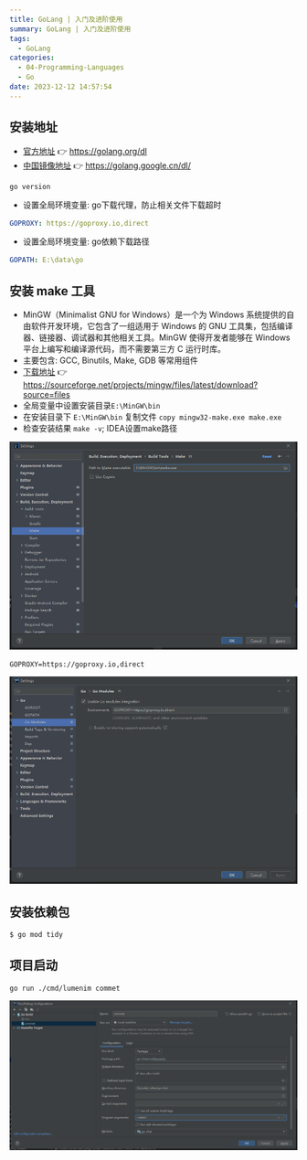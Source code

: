 ```yaml
---
title: GoLang | 入门及进阶使用
summary: GoLang | 入门及进阶使用
tags:
  - GoLang
categories:
  - 04-Programming-Languages
  - Go
date: 2023-12-12 14:57:54
---
```


## 安装地址

+ [官方地址](https://golang.org/dl)  👉  https://golang.org/dl
+ [中国镜像地址](https://golang.google.cn/dl/)  👉  https://golang.google.cn/dl/

```shell
go version
```

+ 设置全局环境变量: go下载代理，防止相关文件下载超时
```yaml
GOPROXY: https://goproxy.io,direct
```

+ 设置全局环境变量: go依赖下载路径
```yaml
GOPATH: E:\data\go
```

## 安装 make 工具

+ MinGW（Minimalist GNU for Windows）是一个为 Windows 系统提供的自由软件开发环境，它包含了一组适用于 Windows 的 GNU 工具集，包括编译器、链接器、调试器和其他相关工具。MinGW 使得开发者能够在 Windows 平台上编写和编译源代码，而不需要第三方 C 运行时库。
+ 主要包含: GCC, Binutils, Make, GDB 等常用组件
+ [下载地址](https://sourceforge.net/projects/mingw/files/latest/download?source=files)  👉  https://sourceforge.net/projects/mingw/files/latest/download?source=files
+ 全局变量中设置安装目录`E:\MinGW\bin`
+ 在安装目录下 `E:\MinGW\bin` 复制文件 `copy mingw32-make.exe make.exe`
+ 检查安装结果 `make -v`; IDEA设置make路径

![IDEA设置make路径](GoLang/IDEA-setting.png)

```
GOPROXY=https://goproxy.io,direct
```

![GoLand设置全局代理](GoLang/GOLAND-goproxy.png)

## 安装依赖包

``` bash
$ go mod tidy
```

## 项目启动

```
go run ./cmd/lumenim commet
```

![GoLand带参数启动调试项目](GoLang/GOLAND-带参数启动.png)
